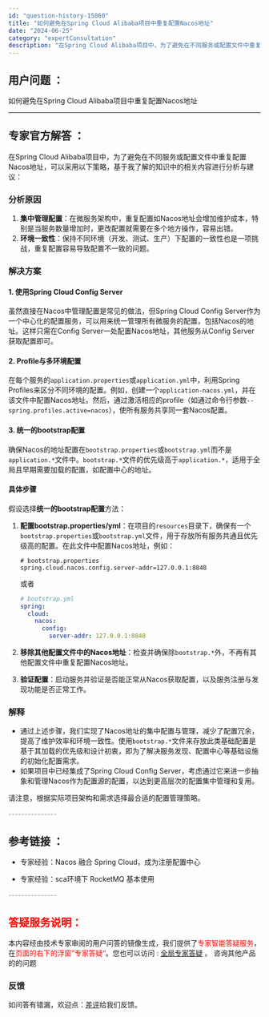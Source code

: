 ```yaml
---
id: "question-history-15860"
title: "如何避免在Spring Cloud Alibaba项目中重复配置Nacos地址"
date: "2024-06-25"
category: "expertConsultation"
description: "在Spring Cloud Alibaba项目中，为了避免在不同服务或配置文件中重复配置Nacos地址，可以采用以下策略，基于我了解的知识中的相关内容进行分析与建议：### 分析原因1. **集中管理配置**：在微服务架构中，重复配置如Nacos地址会增加维护成本，特别是当服务数量增加时，更改配置就"
---
```


## 用户问题 ： 
 如何避免在Spring Cloud Alibaba项目中重复配置Nacos地址  

---------------
## 专家官方解答 ：

在Spring Cloud Alibaba项目中，为了避免在不同服务或配置文件中重复配置Nacos地址，可以采用以下策略，基于我了解的知识中的相关内容进行分析与建议：

### 分析原因
1. **集中管理配置**：在微服务架构中，重复配置如Nacos地址会增加维护成本，特别是当服务数量增加时，更改配置就需要在多个地方操作，容易出错。
2. **环境一致性**：保持不同环境（开发、测试、生产）下配置的一致性也是一项挑战，重复配置容易导致配置不一致的问题。

### 解决方案

#### 1. 使用Spring Cloud Config Server
虽然直接在Nacos中管理配置是常见的做法，但Spring Cloud Config Server作为一个中心化的配置服务，可以用来统一管理所有微服务的配置，包括Nacos的地址。这样只需在Config Server一处配置Nacos地址，其他服务从Config Server获取配置即可。

#### 2. Profile与多环境配置
在每个服务的`application.properties`或`application.yml`中，利用Spring Profiles来区分不同环境的配置。例如，创建一个`application-nacos.yml`，并在该文件中配置Nacos地址。然后，通过激活相应的profile（如通过命令行参数`--spring.profiles.active=nacos`），使所有服务共享同一套Nacos配置。

#### 3. 统一的bootstrap配置
确保Nacos的地址配置在`bootstrap.properties`或`bootstrap.yml`而不是`application.*`文件中。`bootstrap.*`文件的优先级高于`application.*`，适用于全局且早期需要加载的配置，如配置中心的地址。

#### 具体步骤
假设选择**统一的bootstrap配置**方法：

1. **配置bootstrap.properties/yml**：在项目的`resources`目录下，确保有一个`bootstrap.properties`或`bootstrap.yml`文件，用于存放所有服务共通且优先级高的配置。在此文件中配置Nacos地址，例如：
   ```properties
   # bootstrap.properties
   spring.cloud.nacos.config.server-addr=127.0.0.1:8848
   ```

   或者
   ```yaml
   # bootstrap.yml
   spring:
     cloud:
       nacos:
         config:
           server-addr: 127.0.0.1:8848
   ```

2. **移除其他配置文件中的Nacos地址**：检查并确保除`bootstrap.*`外，不再有其他配置文件中重复配置Nacos地址。

3. **验证配置**：启动服务并验证是否能正常从Nacos获取配置，以及服务注册与发现功能是否正常工作。

### 解释
- 通过上述步骤，我们实现了Nacos地址的集中配置与管理，减少了配置冗余，提高了维护效率和环境一致性。使用`bootstrap.*`文件来存放此类基础配置是基于其加载的优先级和设计初衷，即为了解决服务发现、配置中心等基础设施的初始化配置需求。
- 如果项目中已经集成了Spring Cloud Config Server，考虑通过它来进一步抽象和管理Nacos作为配置源的配置，以达到更高层次的配置集中管理和复用。

请注意，根据实际项目架构和需求选择最合适的配置管理策略。


<font color="#949494">---------------</font> 


## 参考链接 ：

* 专家经验：Nacos 融合 Spring Cloud，成为注册配置中心 
 
 * 专家经验：sca环境下 RocketMQ 基本使用 


 <font color="#949494">---------------</font> 
 


## <font color="#FF0000">答疑服务说明：</font> 

本内容经由技术专家审阅的用户问答的镜像生成，我们提供了<font color="#FF0000">专家智能答疑服务</font>，在<font color="#FF0000">页面的右下的浮窗”专家答疑“</font>。您也可以访问 : [全局专家答疑](https://answer.opensource.alibaba.com/docs/intro) 。 咨询其他产品的的问题

### 反馈
如问答有错漏，欢迎点：[差评](https://ai.nacos.io/user/feedbackByEnhancerGradePOJOID?enhancerGradePOJOId=15876)给我们反馈。
